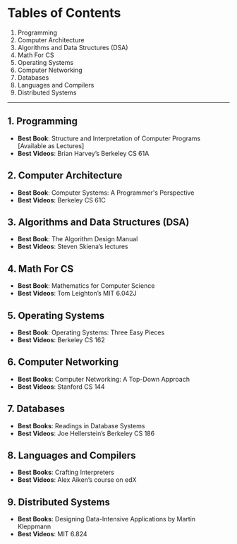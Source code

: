 # Tables of Contents 

1. Programming 
2. Computer Architecture
3. Algorithms and Data Structures (DSA)
4. Math For CS 
5. Operating Systems 
6. Computer Networking 
7. Databases 
8. Languages and Compilers 
9. Distributed Systems 

--- 

## 1. Programming 
   - **Best Book**: Structure and Interpretation of Computer Programs [Available as Lectures]
   - **Best Videos**: Brian Harvey’s Berkeley CS 61A
## 2. Computer Architecture
   - **Best Book**: Computer Systems: A Programmer's Perspective
   - **Best Videos**: Berkeley CS 61C
## 3. Algorithms and Data Structures (DSA)
   - **Best Book**: The Algorithm Design Manual
   - **Best Videos**: Steven Skiena’s lectures
## 4. Math For CS 
   - **Best Book**: Mathematics for Computer Science
   - **Best Videos**: Tom Leighton’s MIT 6.042J
## 5. Operating Systems 
   - **Best Book**: Operating Systems: Three Easy Pieces
   - **Best Videos**: Berkeley CS 162
## 6. Computer Networking 
   - **Best Books**: Computer Networking: A Top-Down Approach
   - **Best Videos**: Stanford CS 144
## 7. Databases
   - **Best Books**: Readings in Database Systems
   - **Best Videos**: Joe Hellerstein’s Berkeley CS 186
## 8. Languages and Compilers
   - **Best Books**: Crafting Interpreters
   - **Best Videos**: Alex Aiken’s course on edX
## 9. Distributed Systems
   - **Best Books**: Designing Data-Intensive Applications by Martin Kleppmann
   - **Best Videos**: MIT 6.824
